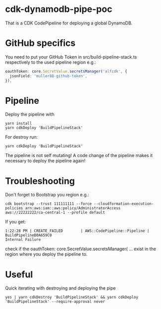 # cdk-dynamodb-pipe-poc

That is a CDK CodePipeline for deploying a global DynamoDB.

# GitHub specifics

You need to put your GitHub Token in src/build-pipeline-stack.ts respectively to the used pipeline region e.g.:

```ts
oauthToken: core.SecretValue.secretsManager('alfcdk', {
  jsonField: 'muller88-github-token',
}),
```

# Pipeline

Deploy the pipeline with

```
yarn install
yarn cdkDeploy 'BuildPipelineStack'
```

For destroy run:

```
yarn cdkDeploy 'BuildPipelineStack'
```

The pipeline is not self mutating! A code change of the pipeline makes it necessary to deploy the pipeline again!

# Troubleshooting

Don't forget to Bootstrap you region e.g.:

```
cdk bootstrap --trust 111111111 --force --cloudformation-execution-policies arn:aws:iam::aws:policy/AdministratorAccess aws://22222222/ca-central-1 --profile default
```

If you get:

```
1:22:28 PM | CREATE_FAILED        | AWS::CodePipeline::Pipeline | BuildPipelineB0A659C0
Internal Failure
```

check if the oauthToken: core.SecretValue.secretsManager( ... exist in the region where you deploy the pipeline to.

# Useful

Quick iterating with destroying and deploying the pipe

```
yes | yarn cdkDestroy 'BuildPipelineStack' && yarn cdkDeploy 'BuildPipelineStack' --require-approval never
```
